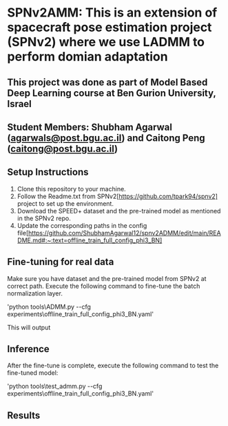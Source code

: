 # SPNv2AMM: This is an extension of spacecraft pose estimation project (SPNv2) where we use LADMM to perform domian adaptation

## This project was done as part of Model Based Deep Learning course at Ben Gurion University, Israel
## Student Members: Shubham Agarwal (agarwals@post.bgu.ac.il) and Caitong Peng (caitong@post.bgu.ac.il)

## Setup Instructions
1. Clone this repository to your machine.
2. Follow the Readme.txt from SPNv2[https://github.com/tpark94/spnv2]  project to set up the environment.
3. Download the SPEED+ dataset and the pre-trained model as mentioned in the SPNv2 repo.
4. Update the corresponding paths in the config file[https://github.com/ShubhamAgarwal12/spnv2ADMM/edit/main/README.md#:~:text=offline_train_full_config_phi3_BN]

## Fine-tuning for real data
Make sure you have dataset and the pre-trained model from SPNv2 at correct path. 
Execute the following command to fine-tune the batch normalization layer.

'python tools\\ADMM.py --cfg experiments\offline_train_full_config_phi3_BN.yaml'

This will output 

## Inference
After the fine-tune is complete, execute the following command to test the fine-tuned model:

'python tools\\test_admm.py --cfg experiments\offline_train_full_config_phi3_BN.yaml'

## Results
